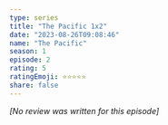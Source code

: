```yaml
---
type: series
title: "The Pacific 1x2"
date: "2023-08-26T09:08:46"
name: "The Pacific"
season: 1
episode: 2
rating: 5
ratingEmoji: ⭐️⭐️⭐️⭐️⭐️
share: false
---
```


_[No review was written for this episode]_
